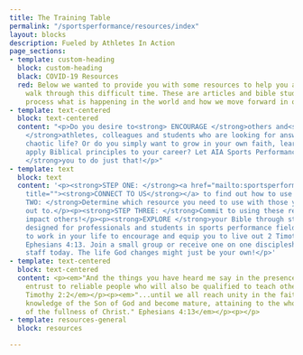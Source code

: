 ```yaml
---
title: The Training Table
permalink: "/sportsperformance/resources/index"
layout: blocks
description: Fueled by Athletes In Action
page_sections:
- template: custom-heading
  block: custom-heading
  black: COVID-19 Resources
  red: Below we wanted to provide you with some resources to help you and your athletes
    walk through this difficult time. These are articles and bible studies to help
    process what is happening in the world and how we move forward in on new normal.
- template: text-centered
  block: text-centered
  content: "<p>Do you desire to<strong> ENCOURAGE </strong>others and<strong> ENGAGE
    </strong>athletes, colleagues and students who are looking for answers in their
    chaotic life? Or do you simply want to grow in your own faith, learning how to
    apply Biblical principles to your career? Let AIA Sports Performance<strong> EQUIP
    </strong>you to do just that!</p>"
- template: text
  block: text
  content: '<p><strong>STEP ONE: </strong><a href="mailto:sportsperformance@athletesinaction.org"
    title=""><strong>CONNECT TO US</strong></a> to find out how to use these resources!</p><p><strong>STEP
    TWO: </strong>Determine which resource you need to use with those you are reaching
    out to.</p><p><strong>STEP THREE: </strong>Commit to using these resources to
    impact others!</p><p><strong>EXPLORE </strong>your Bible through studies uniquely
    designed for professionals and students in sports performance fields. Allow God
    to work in your life to encourage and equip you to live out 2 Timothy 2:2 and
    Ephesians 4:13. Join a small group or receive one on one discipleship from our
    staff today. The life God changes might just be your own!</p>'
- template: text-centered
  block: text-centered
  content: <p><em>"And the things you have heard me say in the presence of many witnesses
    entrust to reliable people who will also be qualified to teach others."                                                   2
    Timothy 2:2</em></p><p><em>"...until we all reach unity in the faith and in the
    knowledge of the Son of God and become mature, attaining to the whole measure
    of the fullness of Christ." Ephesians 4:13</em></p><p></p>
- template: resources-general
  block: resources

---
```


